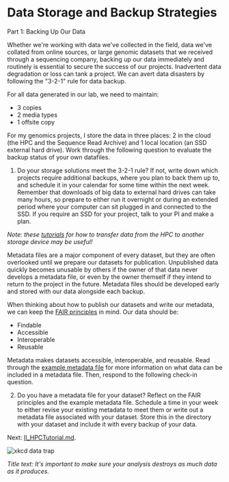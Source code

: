 # Data Storage and Backup Strategies

Part 1: Backing Up Our Data

Whether we're working with data we've collected in the field, data we've collated from online sources, or large genomic datasets that we received through a sequencing company, backing up our data immediately and routinely is essential to secure the success of our projects. Inadvertent data degradation or loss can tank a project. We can avert data disasters by following the "3-2-1" rule for data backup. 

For all data generated in our lab, we need to maintain:
   - 3 copies
   - 2 media types
   - 1 offsite copy

For my genomics projects, I store the data in three places: 2 in the cloud (the HPC and the Sequence Read Archive) and 1 local location (an SSD external hard drive). Work through the following question to evaluate the backup status of your own datafiles.

1.	Do your storage solutions meet the 3-2-1 rule? If not, write down which projects require additional backups, where you plan to back them up to, and schedule it in your calendar for some time within the next week. Remember that downloads of big data to external hard drives can take many hours, so prepare to either run it overnight or during an extended period where your computer can sit plugged in and connected to the SSD. If you require an SSD for your project, talk to your PI and make a plan. 

*Note: these [tutorials](https://hpcdocs.hpc.arizona.edu/storage_and_transfers/transfers/overview/) for how to transfer data from the HPC to another storage device may be useful!*

Metadata files are a major component of every dataset, but they are often overlooked until we prepare our datasets for publication. Unpublished data quickly becomes unusable by others if the owner of that data never develops a metadata file, or even by the owner themself if they intend to return to the project in the future. Metadata files should be developed early and stored with our data alongside each backup.

When thinking about how to publish our datasets and write our metadata, we can keep the [FAIR principles](https://www.nature.com/articles/sdata201618) in mind. Our data should be:
   - Findable
   - Accessible
   - Interoperable 
   - Reusable

Metadata makes datasets accessible, interoperable, and reusable. Read through the [example metadata file](https://github/dannyjackson/Intro_Bioinformatics_Workshop/ExampleMetadataFile.md) for more information on what data can be included in a metadata file. Then, respond to the following check-in question.

2.	Do you have a metadata file for your dataset? Reflect on the FAIR principles and the example metadata file. Schedule a time in your week to either revise your existing metadata to meet them or write out a metadata file associated with your dataset. Store this in the directory with your dataset and include it with every backup of your data.


Next: [II_HPCTutorial.md](https://github.com/dannyjackson/Intro_Bioinformatics_Workshop/blob/main/II_HPCTutorial.md).

![xkcd data trap](https://imgs.xkcd.com/comics/data_trap.png)

*Title text: It's important to make sure your analysis destroys as much data as it produces.*